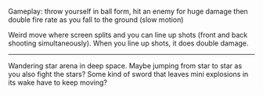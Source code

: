 Gameplay: throw yourself in ball form, hit an enemy for huge damage then double fire rate as you fall to the ground (slow motion)

Weird move where screen splits and you can line up shots (front and back shooting simultaneously). When you line up shots, it does double damage.

***

Wandering star arena in deep space. Maybe jumping from star to star as you also fight the stars? Some kind of sword that leaves mini explosions in its wake have to keep moving?

